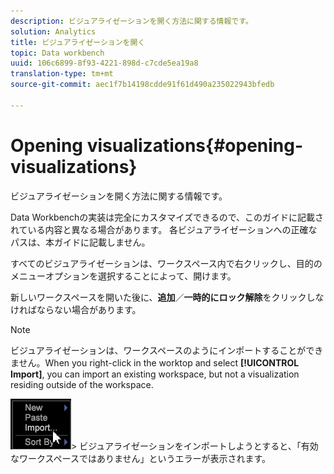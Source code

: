 ```yaml
---
description: ビジュアライゼーションを開く方法に関する情報です。
solution: Analytics
title: ビジュアライゼーションを開く
topic: Data workbench
uuid: 106c6899-8f93-4221-898d-c7cde5ea19a8
translation-type: tm+mt
source-git-commit: aec1f7b14198cdde91f61d490a235022943bfedb

---
```



# Opening visualizations{#opening-visualizations}

ビジュアライゼーションを開く方法に関する情報です。

Data Workbenchの実装は完全にカスタマイズできるので、このガイドに記載されている内容と異なる場合があります。 各ビジュアライゼーションへの正確なパスは、本ガイドに記載しません。

すべてのビジュアライゼーションは、ワークスペース内で右クリックし、目的のメニューオプションを選択することによって、開けます。

新しいワークスペースを開いた後に、**追加**／**一時的にロック解除**&#x200B;をクリックしなければならない場合があります。

>[!NOTE]
>
>ビジュアライゼーションは、ワークスペースのようにインポートすることができません。When you right-click in the worktop and select **[!UICONTROL Import]**, you can import an existing workspace, but not a visualization residing outside of the workspace.
>
>![](assets/import_workspace.png)>
>ビジュアライゼーションをインポートしようとすると、「有効なワークスペースではありません」というエラーが表示されます。

